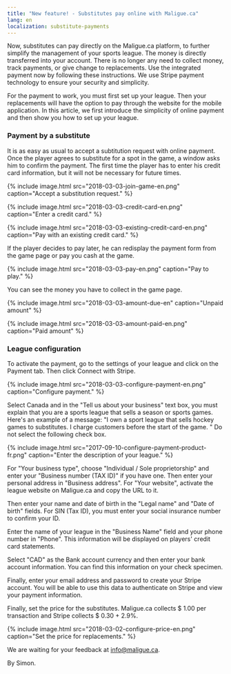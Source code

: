 ```yaml
---
title: "New feature! - Substitutes pay online with Maligue.ca"
lang: en
localization: substitute-payments
---
```

Now, substitutes can pay directly on the Maligue.ca platform, to further simplify the management of your sports league. The money is directly transferred into your account. There is no longer any need to collect money, track payments, or give change to replacements. Use the integrated payment now by following these instructions. We use Stripe payment technology to ensure your security and simplicity.

For the payment to work, you must first set up your league. Then your replacements will have the option to pay through the website for the mobile application. In this article, we first introduce the simplicity of online payment and then show you how to set up your league.

### Payment by a substitute

It is as easy as usual to accept a subtitution request with online payment. Once the player agrees to substitute for a spot in the game, a window asks him to confirm the payment. The first time the player has to enter his credit card information, but it will not be necessary for future times.

{% include image.html src="2018-03-03-join-game-en.png" caption="Accept a substitution request." %}

{% include image.html src="2018-03-03-credit-card-en.png" caption="Enter a credit card." %}

{% include image.html src="2018-03-03-existing-credit-card-en.png" caption="Pay with an existing credit card." %}

If the player decides to pay later, he can redisplay the payment form from the game page or pay you cash at the game.

{% include image.html src="2018-03-03-pay-en.png" caption="Pay to play." %}

You can see the money you have to collect in the game page.

{% include image.html src="2018-03-03-amount-due-en" caption="Unpaid amount" %}

{% include image.html src="2018-03-03-amount-paid-en.png" caption="Paid amount" %}

### League configuration

To activate the payment, go to the settings of your league and click on the Payment tab. Then click Connect with Stripe.

{% include image.html src="2018-03-03-configure-payment-en.png" caption="Configure payment." %}

Select Canada and in the "Tell us about your business" text box, you must explain that you are a sports league that sells a season or sports games. Here's an example of a message: "I own a sport league that sells hockey games to substitutes. I charge customers before the start of the game. " Do not select the following check box.

{% include image.html src="2017-09-10-configure-payment-product-fr.png" caption="Enter the description of your league." %}

For "Your business type", choose "Individual / Sole proprietorship" and enter your "Business number (TAX ID)" if you have one. Then enter your personal address in "Business address". For "Your website", activate the league website on Maligue.ca and copy the URL to it.

Then enter your name and date of birth in the "Legal name" and "Date of birth" fields. For SIN (Tax ID), you must enter your social insurance number to confirm your ID.

Enter the name of your league in the "Business Name" field and your phone number in "Phone". This information will be displayed on players' credit card statements.

Select "CAD" as the Bank account currency and then enter your bank account information. You can find this information on your check specimen.

Finally, enter your email address and password to create your Stripe account. You will be able to use this data to authenticate on Stripe and view your payment information.

Finally, set the price for the substitutes. Maligue.ca collects $ 1.00 per transaction and Stripe collects $ 0.30 + 2.9%.

{% include image.html src="2018-03-02-configure-price-en.png" caption="Set the price for replacements." %}

We are waiting for your feedback at [info@maligue.ca](mailto:info@maligue.ca).

By Simon.
